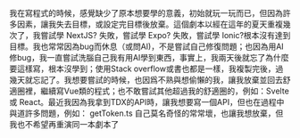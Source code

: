 我在寫程式的時候，感覺缺少了原本想要學的意義，初始就玩一玩而已，但因為許多因素，讓我失去目標，或設定完目標後放棄。這個劇本以經在這年的夏天重複幾次了，我嘗試學 NextJS? 失敗，嘗試學 Expo? 失敗，嘗試學 Ionic?根本沒有達到目標。我也常常因為bug而休息（或問AI)，不是嘗試自己修復問題；也因為用AI修bug，我一直嘗試洗腦自己我有用AI學到東西，事實上，我兩天後就忘了為什麼要這樣寫，根本沒學到；使用Stack overflow或書也都是一樣，我複製完後，過幾天就忘記了。我想要嘗試的時候，也因爲不熟與想偷懶的我，讓我放棄並回去舒適圈裡，繼續寫Vue類的程式；也不敢嘗試其他超過我的舒適圈的，例如：Svelte 或 React。最近我因為我拿到TDX的API時，讓我想要寫一個API，但也在過程中與道許多問題，例如： getToken.ts 自己莫名奇怪的常常壞，也讓我想放棄，但我也不希望再重演同一本劇本了